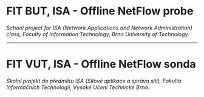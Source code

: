 # FIT BUT, ISA - Offline NetFlow probe
*School project for ISA (Network Applications and Network Administration) class, Faculty of Information Technology, Brno University of Technology.*

___

# FIT VUT, ISA - Offline NetFlow sonda
*Školní projekt do předmětu ISA (Síťové aplikace a správa sítí), Fakulta Informačních Technologií, Vysoké Učení Technické Brno.*

